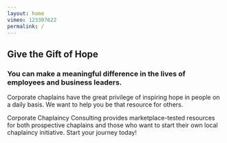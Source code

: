 ```yaml
---
layout: home
vimeo: 123307622
permalink: /
---
```

## Give the Gift of Hope

###  You can make a meaningful difference in the lives of employees and business leaders.

Corporate chaplains have the great privilege of inspiring hope in people on a daily basis. We want to help you be that resource for others. 

Corporate Chaplaincy Consulting provides marketplace-tested resources for both prospective chaplains and those who want to start their own local chaplaincy initiative. Start your journey today!
